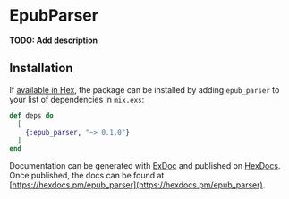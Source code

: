 # EpubParser

**TODO: Add description**

## Installation

If [available in Hex](https://hex.pm/docs/publish), the package can be installed
by adding `epub_parser` to your list of dependencies in `mix.exs`:

```elixir
def deps do
  [
    {:epub_parser, "~> 0.1.0"}
  ]
end
```

Documentation can be generated with [ExDoc](https://github.com/elixir-lang/ex_doc)
and published on [HexDocs](https://hexdocs.pm). Once published, the docs can
be found at [https://hexdocs.pm/epub_parser](https://hexdocs.pm/epub_parser).

